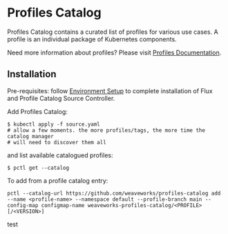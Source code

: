 # Profiles Catalog

Profiles Catalog contains a curated list of profiles for various use cases. A profile is an individual package of Kubernetes components. 

Need more information about profiles? Please visit [Profiles Documentation](https://profiles.dev/docs/intro).

## Installation
Pre-requisites: follow [Environment Setup](https://profiles.dev/docs/tutorial-basics/setup) to complete installation of Flux and Profile Catalog Source Controller.

Add Profiles Catalog:
```
$ kubectl apply -f source.yaml
# allow a few moments. the more profiles/tags, the more time the catalog manager
# will need to discover them all
```

and list available catalogued profiles:
```
$ pctl get --catalog   
```

To add from a profile catalog entry: 
```
pctl --catalog-url https://github.com/weaveworks/profiles-catalog add --name <profile-name> --namespace default --profile-branch main --config-map configmap-name weaveworks-profiles-catalog/<PROFILE>[/<VERSION>]
```
test
